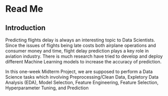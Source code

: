 # Read Me

## Introduction

Predicting flights delay is always an interesting topic to Data Scientists. Since the issues of flights being late costs both airplane operations and consumer money and time, flight delay prediction plays a key role in aviation industry. There is much research have tried to develop and deploy different Machine Learning models to increase the accuracy of prediction.

In this one-week Midterm Project, we are supposed to perform a Data Science tasks which involving Preprocessing/Clean Data, Expletory Data Analysis (EDA), Model Selection, Feature Engineering, Feature Selection, Hyperparameter Tuning, and Prediction
